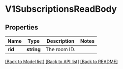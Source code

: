 # V1SubscriptionsReadBody

## Properties
Name | Type | Description | Notes
------------ | ------------- | ------------- | -------------
**rid** | **string** | The room ID. | 

[[Back to Model list]](../../README.md#documentation-for-models) [[Back to API list]](../../README.md#documentation-for-api-endpoints) [[Back to README]](../../README.md)

